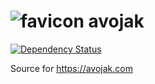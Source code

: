 # ![favicon][1] avojak

[![Dependency Status](https://beta.gemnasium.com/badges/github.com/avojak/avojak.svg)](https://beta.gemnasium.com/projects/github.com/avojak/avojak)

Source for https://avojak.com

[1]: https://github.com/avojak/avojak/blob/master/public/assets/img/favicon/favicon.png
